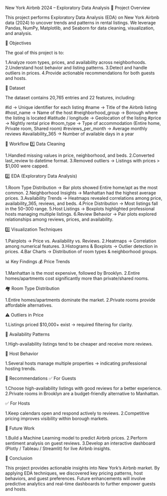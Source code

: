 New York Airbnb 2024 – Exploratory Data Analysis
📌 Project Overview

This project performs Exploratory Data Analysis (EDA) on New York Airbnb data (2024) to uncover trends and patterns in rental listings.
We leverage Pandas, NumPy, Matplotlib, and Seaborn for data cleaning, visualization, and analysis.

🎯 Objectives

The goal of this project is to:

1.Analyze room types, prices, and availability across neighborhoods.
2.Understand host behavior and listing patterns.
3.Detect and handle outliers in prices.
4.Provide actionable recommendations for both guests and hosts.

📂 Dataset

The dataset contains 20,765 entries and 22 features, including:

#id → Unique identifier for each listing
#name → Title of the Airbnb listing
#host_name → Name of the host
#neighborhood_group → Borough where the listing is located
#latitude / longitude → Geolocation of the listing
#price → Nightly rental price
#room_type → Type of accommodation (Entire home, Private room, Shared room)
#reviews_per_month → Average monthly reviews
#availability_365 → Number of available days in a year

🔄 Workflow
1️⃣ Data Cleaning

1.Handled missing values in price, neighborhood, and beds.
2.Converted last_review to datetime format.
3.Removed outliers → Listings with prices > $1,000 were capped.

2️⃣ EDA (Exploratory Data Analysis)

1.Room Type Distribution → Bar plots showed Entire home/apt as the most common.
2.Neighborhood Insights → Manhattan had the highest average prices.
3.Availability Trends → Heatmaps revealed correlations among price, availability_365, reviews, and beds.
4.Price Distribution → Most listings fall in the $50–$300 range.
5.Host Listings → Boxplots highlighted professional hosts managing multiple listings.
6.Review Behavior → Pair plots explored relationships among reviews, prices, and availability.

3️⃣ Visualization Techniques

1.Pairplots → Price vs. Availability vs. Reviews.
2.Heatmaps → Correlation among numerical features.
3.Histograms & Boxplots → Outlier detection in prices.
4.Bar Charts → Distribution of room types & neighborhood groups.

📊 Key Findings
💰 Price Trends

1.Manhattan is the most expensive, followed by Brooklyn.
2.Entire homes/apartments cost significantly more than private/shared rooms.

🏘️ Room Type Distribution

1.Entire homes/apartments dominate the market.
2.Private rooms provide affordable alternatives.

⚠️ Outliers in Price

1.Listings priced $10,000+ exist → required filtering for clarity.

📅 Availability Patterns

1.High-availability listings tend to be cheaper and receive more reviews.

👥 Host Behavior

1.Several hosts manage multiple properties → indicating professional hosting trends.

🎯 Recommendations
✅ For Guests

1.Choose high-availability listings with good reviews for a better experience.
2.Private rooms in Brooklyn are a budget-friendly alternative to Manhattan.

✅ For Hosts

1.Keep calendars open and respond actively to reviews.
2.Competitive pricing improves visibility within borough markets.

🔮 Future Work

1.Build a Machine Learning model to predict Airbnb prices.
2.Perform sentiment analysis on guest reviews.
3.Develop an interactive dashboard (Plotly / Tableau / Streamlit) for live Airbnb insights.

🏁 Conclusion

This project provides actionable insights into New York’s Airbnb market. By applying EDA techniques, we discovered key pricing patterns, host behaviors, and guest preferences.
Future enhancements will involve predictive analytics and real-time dashboards to further empower guests and hosts.
